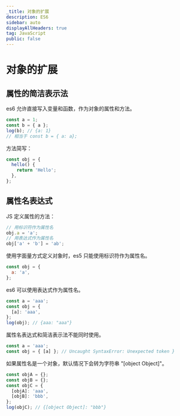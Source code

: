 ```yaml
---
_title: 对象的扩展
description: ES6
sidebar: auto
displayAllHeaders: true
tag: JavaScript
public: false
---
```


# 对象的扩展

## 属性的简洁表示法

es6 允许直接写入变量和函数，作为对象的属性和方法。

```js
const a = 1;
const b = { a };
log(b); // {a: 1}
// 相当于 const b = { a: a};
```

方法简写：

```js
const obj = {
  hello() {
    return 'Hello';
  },
};
```

## 属性名表达式

JS 定义属性的方法：

```js
// 用标识符作为属性名
obj.a = 'a';
// 用表达式作为属性名
obj['a' + 'b'] = 'ab';
```

使用字面量方式定义对象时，es5 只能使用标识符作为属性名。

```js
const obj = {
  a: 'a',
};
```

es6 可以使用表达式作为属性名。

```js
const a = 'aaa';
const obj = {
  [a]: 'aaa',
};
log(obj); // {aaa: "aaa"}
```

属性名表达式和简洁表示法不能同时使用。

```js
const a = 'aaa';
const obj = { [a] }; // Uncaught SyntaxError: Unexpected token }
```

如果属性名是一个对象，默认情况下会转为字符串 "[object Object]"。

```js
const objA = {};
const objB = {};
const objC = {
  [objA]: 'aaa',
  [objB]: 'bbb',
};
log(objC); // {[object Object]: "bbb"}
```



